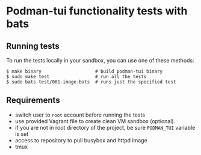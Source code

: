 # Podman-tui functionality tests with bats

## Running tests

To run the tests locally in your sandbox, you can use one of these methods:

```shell
$ make binary                    # build podman-tui binary
$ sudo make test                 # run all the tests
$ sudo bats test/001-image.bats  # runs just the specified test
```

## Requirements
- switch user to `root` account before running the tests
- use provided Vagrant file to create clean VM sandbox (optional).
- if you are not in root directory of the project, be sure `PODMAN_TUI` variable is set
- access to repository to pull busybox and httpd image 
- tmux